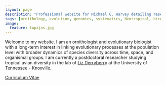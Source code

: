 ```yaml
---
layout: page
description: "Professional website for Michael G. Harvey detailing research on the origins of avian diversity, primarily with the goal of linking evolutionary processes at the population level with broader dynamics of species diversity."
tags: [ornithology, evolution, genomics, systematics, Neotropical, birds]
image:
  feature: tapajos.jpg
---
```


Welcome to my website. I am an ornithologist and evolutionary biologist with a long-term interest in linking evolutionary processes at the population level with broader dynamics of species diversity across time, space, and organismal groups. I am currently a postdoctoral researcher studying tropical avian diversity in the lab of <a href="https://derryberrylab.wordpress.com/people/" target="_blank">Liz Derryberry</a> at the University of Tennessee - Knoxville.

<div markdown="0"><a href="http://mgharvey.github.io/docs/Harvey_CV_6.10.18.pdf" class="btn">Curriculum Vitae</a></div>